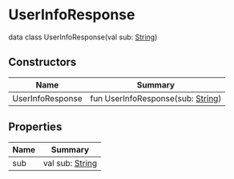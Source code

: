 # UserInfoResponse


data class UserInfoResponse(val sub: [String](https://kotlinlang.org/api/latest/jvm/stdlib/kotlin/-string/index.html))

## Constructors

| Name | Summary |
|---|---|
| UserInfoResponse | fun UserInfoResponse(sub: [String](https://kotlinlang.org/api/latest/jvm/stdlib/kotlin/-string/index.html)) |

## Properties

| Name | Summary |
|---|---|
| sub | val sub: [String](https://kotlinlang.org/api/latest/jvm/stdlib/kotlin/-string/index.html) |
